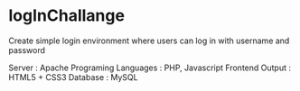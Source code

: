 # logInChallange
Create simple login environment where users can log in with username and password

Server : Apache
Programing Languages : PHP, Javascript
Frontend Output : HTML5 + CSS3
Database : MySQL
